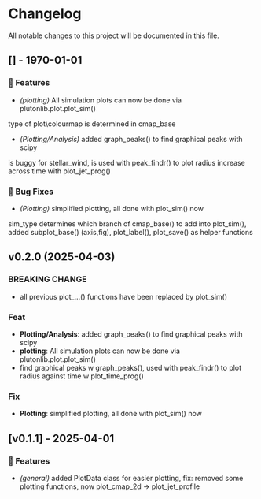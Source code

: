 # Changelog

All notable changes to this project will be documented in this file.

## [] - 1970-01-01

### 🚀 Features


- *(plotting)* All simulation plots can now be done via plutonlib.plot.plot_sim()

type of plot\colourmap is determined in cmap_base

- *(Plotting/Analysis)* added graph_peaks() to find graphical peaks with scipy

is buggy for stellar_wind, is used with peak_findr() to plot radius increase across time with plot_jet_prog()


### 🐛 Bug Fixes


- *(Plotting)* simplified plotting, all done with plot_sim() now

sim_type determines which branch of cmap_base() to add into plot_sim(), added subplot_base() (axis,fig), plot_label(), plot_save() as helper functions

## v0.2.0 (2025-04-03)

### BREAKING CHANGE

- all previous plot_...() functions have been replaced by plot_sim()

### Feat

- **Plotting/Analysis**: added graph_peaks() to find graphical peaks with scipy
- **plotting**: All simulation plots can now be done via plutonlib.plot.plot_sim()
- find graphical peaks w graph_peaks(), used with peak_findr() to plot radius against time w plot_time_prog()

### Fix

- **Plotting**: simplified plotting, all done with plot_sim() now

## [v0.1.1] - 2025-04-01

### 🚀 Features


- *(general)* added  PlotData class for easier plotting, fix: removed some plotting functions, now plot_cmap_2d -> plot_jet_profile


<!-- generated by git-cliff -->
